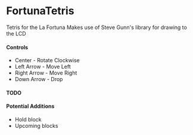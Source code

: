 # FortunaTetris
Tetris for the La Fortuna
Makes use of Steve Gunn's library for drawing to the LCD

#### Controls
* Center - Rotate Clockwise
* Left Arrow - Move Left
* Right Arrow - Move Right 
* Down Arrow - Drop

#### TODO

#### Potential Additions
* Hold block
* Upcoming blocks
